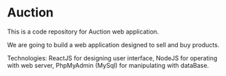 # Auction

This is a code repository for Auction web application.

We are going to build a web application designed to sell and buy products.

Technologies: ReactJS for designing user interface, NodeJS for operating with web server, PhpMyAdmin (MySql) for manipulating with dataBase.
